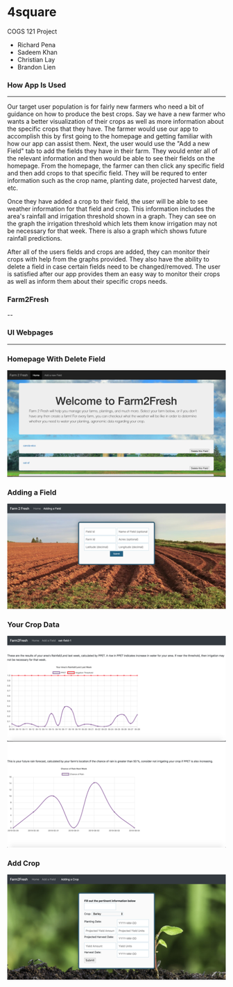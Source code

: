 # 4square
COGS 121 Project

* Richard Pena
* Sadeem Khan
* Christian Lay
* Brandon Lien

### How App Is Used
---

Our target user population is for fairly new farmers who need a bit of guidance on how to produce the best crops. Say we have a new farmer who wants a better visualization of their crops as well as more information about the specific crops that they have. The farmer would use our app to accomplish this by first going to the homepage and getting familiar with how our app can assist them. Next, the user would use the "Add a new Field" tab to add the fields they have in their farm. They would enter all of the relevant information and then would be able to see their fields on the homepage. From the homepage, the farmer can then click any specific field and then add crops to that specific field. They will be requred to enter information such as the crop name, planting date, projected harvest date, etc. 

Once they have added a crop to their field, the user will be able to see weather information for that field and crop. This information includes the area's rainfall and irrigation threshold shown in a graph. They can see on the graph the irrigation threshold which lets them know irrigation may not be necessary for that week. There is also a graph which shows future rainfall predictions. 

After all of the users fields and crops are added, they can monitor their crops with help from the graphs provided. They also have the ability to delete a field in case certain fields need to be changed/removed. The user is satisfied after our app provides them an easy way to monitor their crops as well as inform them about their specific crops needs.  

### Farm2Fresh
--


### UI Webpages
---

### Homepage With Delete Field
![HomepageDelete.jpeg](HomepageDelete.png)

### Adding a Field
![addField1.jpeg](addField1.png)

### Your Crop Data
![cropData1.jpeg](cropData1.png)
![cropData2.jpeg](cropData2.png)

### Add Crop
![addCrop1.jpeg](addCrop1.png)




